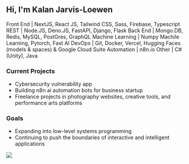 ## Hi, I'm Kalan Jarvis-Loewen
Front End | NextJS, React JS, Tailwind CSS, Sass, Firebase, Typescript
REST | Node.JS, Deno.JS, FastAPI, Django, Flask
Back End | Mongo.DB, Redis, MySQL, PostGres, GraphQL
Machine Learning | Numpy Machile Learning, Pytorch, Fast AI
DevOps | Git, Docker, Vercel, Hugging Faces (models & spaces) & Google Cloud Suite
Automation | n8n.io
Other | C# (Unity), Java

### Current Projects 
 - Cybersecurity vulnerability app
 - Building n8n ai automation bots for business startup 
 - Freelance projects in photography websites, creative tools, and performance arts platforms
### Goals 
 - Expanding into low-level systems programming
 - Continuing to push the boundaries of interactive and intelligent applications


<picture>
  <source
    srcset="https://github-readme-stats.vercel.app/api?username=kalandjl&show_icons=true&theme=algolia"
    media="(prefers-color-scheme: dark)"
  />
  <source
    srcset="https://github-readme-stats.vercel.app/api?username=kalandjl&show_icons=true"
    media="(prefers-color-scheme: light), (prefers-color-scheme: no-preference)"
  />
  <img src="https://github-readme-stats.vercel.app/api?username=kalandjl&show_icons=true" />
</picture>
